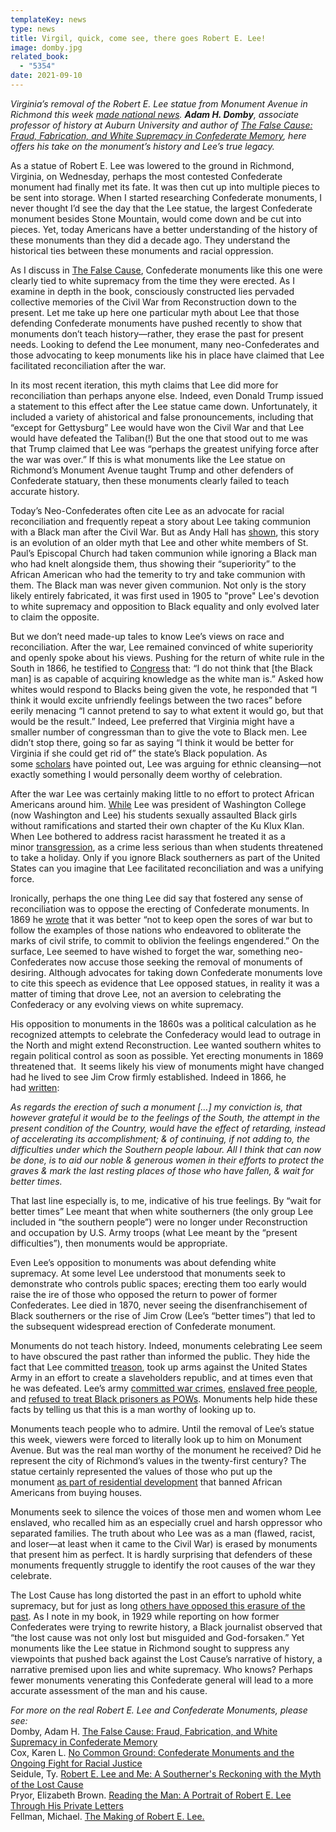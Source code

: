 ```yaml
---
templateKey: news
type: news
title: Virgil, quick, come see, there goes Robert E. Lee!
image: domby.jpg
related_book:
  - "5354"
date: 2021-09-10
---
```

*Virginia’s removal of the Robert E. Lee statue from Monument Avenue in Richmond this week [made national news](https://www.nytimes.com/2021/09/08/us/robert-e-lee-statue-virginia.html). **Adam H. Domby**, associate professor of history at Auburn University and author of [The False Cause: Fraud, Fabrication, and White Supremacy in Confederate Memory](https://www.upress.virginia.edu/title/5354), here offers his take on the monument’s history and Lee’s true legacy.*

As a statue of Robert E. Lee was lowered to the ground in Richmond, Virginia, on Wednesday, perhaps the most contested Confederate monument had finally met its fate. It was then cut up into multiple pieces to be sent into storage. When I started researching Confederate monuments, I never thought I’d see the day that the Lee statue, the largest Confederate monument besides Stone Mountain, would come down and be cut into pieces. Yet, today Americans have a better understanding of the history of these monuments than they did a decade ago. They understand the historical ties between these monuments and racial oppression.

As I discuss in [The False Cause](https://www.upress.virginia.edu/title/5354), Confederate monuments like this one were clearly tied to white supremacy from the time they were erected. As I examine in depth in the book, consciously constructed lies pervaded collective memories of the Civil War from Reconstruction down to the present. Let me take up here one particular myth about Lee that those defending Confederate monuments have pushed recently to show that monuments don’t teach history—rather, they erase the past for present needs. Looking to defend the Lee monument, many neo-Confederates and those advocating to keep monuments like his in place have claimed that Lee facilitated reconciliation after the war. 

In its most recent iteration, this myth claims that Lee did more for reconciliation than perhaps anyone else. Indeed, even Donald Trump issued a statement to this effect after the Lee statue came down. Unfortunately, it included a variety of ahistorical and false pronouncements, including that “except for Gettysburg” Lee would have won the Civil War and that Lee would have defeated the Taliban(!) But the one that stood out to me was that Trump claimed that Lee was “perhaps the greatest unifying force after the war was over.” If this is what monuments like the Lee statue on Richmond’s Monument Avenue taught Trump and other defenders of Confederate statuary, then these monuments clearly failed to teach accurate history. 

Today’s Neo-Confederates often cite Lee as an advocate for racial reconciliation and frequently repeat a story about Lee taking communion with a Black man after the Civil War. But as Andy Hall has [shown](https://www.civilwarmonitor.com/blog/fantasizing-lee-as-a-civil-rights-pioneer), this story is an evolution of an older myth that Lee and other white members of St. Paul’s Episcopal Church had taken communion while ignoring a Black man who had knelt alongside them, thus showing their “superiority” to the African American who had the temerity to try and take communion with them. The Black man was never given communion. Not only is the story likely entirely fabricated, it was first used in 1905 to "prove" Lee's devotion to white supremacy and opposition to Black equality and only evolved later to claim the opposite. 

But we don’t need made-up tales to know Lee’s views on race and reconciliation. After the war, Lee remained convinced of white superiority and openly spoke about his views. Pushing for the return of white rule in the South in 1866, he testified to [Congress](https://encyclopediavirginia.org/entries/robert-e-lees-testimony-before-congress-february-17-1866/) that: “I do not think that \[the Black man] is as capable of acquiring knowledge as the white man is.” Asked how whites would respond to Blacks being given the vote, he responded that “I think it would excite unfriendly feelings between the two races” before eerily menacing “I cannot pretend to say to what extent it would go, but that would be the result.” Indeed, Lee preferred that Virginia might have a smaller number of congressman than to give the vote to Black men. Lee didn’t stop there, going so far as saying “I think it would be better for Virginia if she could get rid of” the state’s Black population. As some [scholars](https://www.nbcnews.com/think/opinion/trump-praise-robert-e-lee-s-statue-virginia-shows-how-ncna1278742) have pointed out, Lee was arguing for ethnic cleansing—not exactly something I would personally deem worthy of celebration.

After the war Lee was certainly making little to no effort to protect African Americans around him. [While](https://scholarlycommons.law.wlu.edu/wlulr-online/vol77/iss1/4/) Lee was president of Washington College (now Washington and Lee) his students sexually assaulted Black girls without ramifications and started their own chapter of the Ku Klux Klan. When Lee bothered to address racist harassment he treated it as a minor [transgression](https://www.theatlantic.com/politics/archive/2017/06/the-myth-of-the-kindly-general-lee/529038/), as a crime less serious than when students threatened to take a holiday. Only if you ignore Black southerners as part of the United States can you imagine that Lee facilitated reconciliation and was a unifying force. 

Ironically, perhaps the one thing Lee did say that fostered any sense of reconciliation was to oppose the erecting of Confederate monuments. In 1869 he [wrote](https://www.pbs.org/newshour/nation/robert-e-lee-opposed-confederate-monuments) that it was better “not to keep open the sores of war but to follow the examples of those nations who endeavored to obliterate the marks of civil strife, to commit to oblivion the feelings engendered.” On the surface, Lee seemed to have wished to forget the war, something neo-Confederates now accuse those seeking the removal of monuments of desiring. Although advocates for taking down Confederate monuments love to cite this speech as evidence that Lee opposed statues, in reality it was a matter of timing that drove Lee, not an aversion to celebrating the Confederacy or any evolving views on white supremacy.

His opposition to monuments in the 1860s was a political calculation as he recognized attempts to celebrate the Confederacy would lead to outrage in the North and might extend Reconstruction. Lee wanted southern whites to regain political control as soon as possible. Yet erecting monuments in 1869 threatened that.  It seems likely his view of monuments might have changed had he lived to see Jim Crow firmly established. Indeed in 1866, he had [written](http://leefamilyarchive.org/papers/letters/transcripts-UVA/v076.html):

*As regards the erection of such a monument \[…] my conviction is, that however grateful it would be to the feelings of the South, the attempt in the present condition of the Country, would have the effect of retarding, instead of accelerating its accomplishment; & of continuing, if not adding to, the difficulties under which the Southern people labour. All I think that can now be done, is to aid our noble & generous women in their efforts to protect the graves & mark the last resting places of those who have fallen, & wait for better times.*

That last line especially is, to me, indicative of his true feelings. By “wait for better times” Lee meant that when white southerners (the only group Lee included in “the southern people”) were no longer under Reconstruction and occupation by U.S. Army troops (what Lee meant by the “present difficulties”), then monuments would be appropriate. 

Even Lee’s opposition to monuments was about defending white supremacy. At some level Lee understood that monuments seek to demonstrate who controls public spaces; erecting them too early would raise the ire of those who opposed the return to power of former Confederates. Lee died in 1870, never seeing the disenfranchisement of Black southerners or the rise of Jim Crow (Lee’s “better times”) that led to the subsequent widespread erection of Confederate monument. 

Monuments do not teach history. Indeed, monuments celebrating Lee seem to have obscured the past rather than informed the public. They hide the fact that Lee committed [treason](https://blogs.chapman.edu/wilkinson/2021/04/28/robert-e-lee-and-me-a-conversation-with-ty-seidule/), took up arms against the United States Army in an effort to create a slaveholders republic, and at times even that he was defeated. Lee’s army [committed war crimes](https://www.google.com/books/edition/Black_Flag_Over_Dixie/WRC9QOdYDYcC?hl=en&gbpv=1&pg=PA203&printsec=frontcover), [enslaved free people](https://www.theatlantic.com/national/archive/2010/08/we-have-received-provocation-enough/61276/), and [refused to treat Black prisoners as POWs](https://www.nps.gov/ande/learn/historyculture/grant-and-the-prisoner-exchange.htm). Monuments help hide these facts by telling us that this is a man worthy of looking up to. 

Monuments teach people who to admire. Until the removal of Lee’s statue this week, viewers were forced to literally look up to him on Monument Avenue. But was the real man worthy of the monument he received? Did he represent the city of Richmond’s values in the twenty-first century? The statue certainly represented the values of those who put up the monument [as part of residential development](https://www.wtvr.com/news/local-news/museum-curator-robert-e-lee-statue-was-a-segregation-selling-point?_amp=true) that banned African Americans from buying houses.  

Monuments seek to silence the voices of those men and women whom Lee enslaved, who recalled him as an especially cruel and harsh oppressor who separated families. The truth about who Lee was as a man (flawed, racist, and loser—at least when it came to the Civil War) is erased by monuments that present him as perfect. It is hardly surprising that defenders of these monuments frequently struggle to identify the root causes of the war they celebrate. 

The Lost Cause has long distorted the past in an effort to uphold white supremacy, but for just as long [others have opposed this erasure of the past](https://twitter.com/HilaryGreen77/status/1435597634564235264). As I note in my book, in 1929 while reporting on how former Confederates were trying to rewrite history, a Black journalist observed that “the lost cause was not only lost but misguided and God-forsaken.” Yet monuments like the Lee statue in Richmond sought to suppress any viewpoints that pushed back against the Lost Cause’s narrative of history, a narrative premised upon lies and white supremacy. Who knows? Perhaps fewer monuments venerating this Confederate general will lead to a more accurate assessment of the man and his cause.

*For more on the real Robert E. Lee and Confederate Monuments, please see:*\
Domby, Adam H. [The False Cause: Fraud, Fabrication, and White Supremacy in Confederate Memory](https://www.upress.virginia.edu/title/5354)\
Cox, Karen L. [No Common Ground: Confederate Monuments and the Ongoing Fight for Racial Justice](https://uncpress.org/book/9781469662671/no-common-ground/)\
Seidule, Ty. [Robert E. Lee and Me: A Southerner's Reckoning with the Myth of the Lost Cause](https://us.macmillan.com/books/9781250239266)\
Pryor, Elizabeth Brown. [Reading the Man: A Portrait of Robert E. Lee Through His Private Letters](https://www.penguinrandomhouse.com/books/298065/reading-the-man-by-elizabeth-brown-pryor/)\
Fellman, Michael. [The Making of Robert E. Lee.](https://www.amazon.com/Making-Robert-Lee/dp/0801874114)